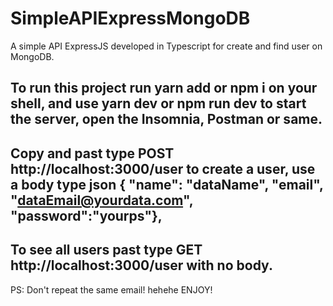 # SimpleAPIExpressMongoDB
A simple API ExpressJS developed in Typescript for create and find user on MongoDB.  

## To run this project run yarn add or npm i on your shell, and use yarn dev or npm run dev to start the server, open the Insomnia, Postman or same.
## Copy and past type POST http://localhost:3000/user to create a user, use a body type json { "name": "dataName", "email", "dataEmail@yourdata.com", "password":"yourps"},
## To see all users past type GET http://localhost:3000/user with no body.
PS: Don't repeat the same email! hehehe ENJOY!
